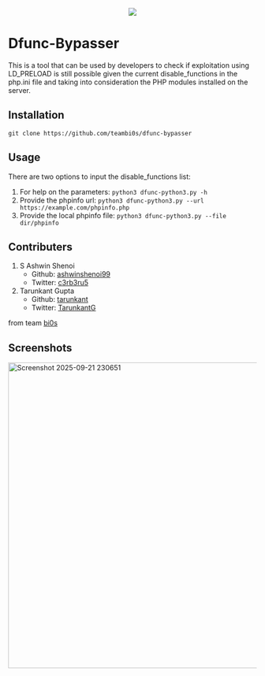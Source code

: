 <p align="center"><img src="images/banner.png" /></p>

# Dfunc-Bypasser
This is a tool that can be used by developers to check if exploitation using LD_PRELOAD is still possible given the current disable_functions in the php.ini file and taking into consideration the PHP modules installed on the server.

## Installation
`git clone https://github.com/teambi0s/dfunc-bypasser`

## Usage
There are two options to input the disable_functions list:
1. For help on the parameters:
`python3 dfunc-python3.py -h`
2. Provide the phpinfo url:
`python3 dfunc-python3.py --url https://example.com/phpinfo.php`
3. Provide the local phpinfo file:
`python3 dfunc-python3.py --file dir/phpinfo`

## Contributers
1. S Ashwin Shenoi
    * Github: [ashwinshenoi99](https://github.com/ashwinshenoi99)
    * Twitter: [c3rb3ru5](https://twitter.com/__c3rb3ru5__)
2. Tarunkant Gupta
    * Github: [tarunkant](https://github.com/tarunkant/)
    * Twitter: [TarunkantG](https://twitter.com/TarunkantG)

from team [bi0s](https://bi0s.in)

## Screenshots

<img width="1101" height="621" alt="Screenshot 2025-09-21 230651" src="https://github.com/user-attachments/assets/9db3e5d5-10d7-4163-b28a-85d9bd51f273" />


